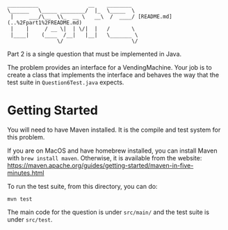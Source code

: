 ```
__________                __    ________  
\______   \_____ ________/  |_  \_____  \ 
 |     ___/\__  \\_  __ \   __\  /  ____/ [README.md](..%2Fpart1%2FREADME.md)
 |    |     / __ \|  | \/|  |   /       \ 
 |____|    (____  /__|   |__|   \_______ \
                \/                      \/
```

Part 2 is a single question that must be implemented in Java. 

The problem provides an interface for a VendingMachine. Your job is to create a class that implements
the interface and behaves the way that the test suite in `Question6Test.java` expects.

# Getting Started

You will need to have Maven installed. It is the compile and test system for this problem. 

If you are on MacOS and have homebrew installed, you can install Maven with `brew install maven`. Otherwise, it 
is available from the website: https://maven.apache.org/guides/getting-started/maven-in-five-minutes.html

To run the test suite, from this directory, you can do:
```
mvn test
```

The main code for the question is under `src/main/` and the test suite is under `src/test`.